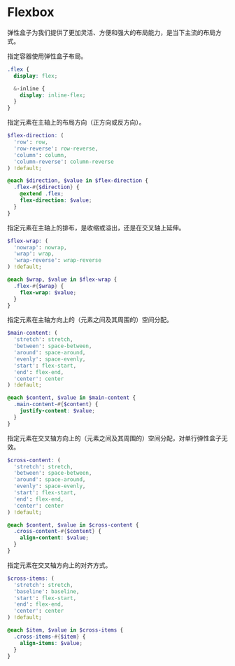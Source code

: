 # Flexbox

弹性盒子为我们提供了更加灵活、方便和强大的布局能力，是当下主流的布局方式。

指定容器使用弹性盒子布局。

``` scss
.flex {
  display: flex;

  &-inline {
    display: inline-flex;
  }
}
```

指定元素在主轴上的布局方向（正方向或反方向）。

``` scss
$flex-direction: (
  'row': row,
  'row-reverse': row-reverse,
  'column': column,
  'column-reverse': column-reverse
) !default;

@each $direction, $value in $flex-direction {
  .flex-#{$direction} {
    @extend .flex;
    flex-direction: $value;
  }
}
```

指定元素在主轴上的排布，是收缩或溢出，还是在交叉轴上延伸。

``` scss
$flex-wrap: (
  'nowrap': nowrap,
  'wrap': wrap,
  'wrap-reverse': wrap-reverse
) !default;

@each $wrap, $value in $flex-wrap {
  .flex-#{$wrap} {
    flex-wrap: $value;
  }
}
```

指定元素在主轴方向上的（元素之间及其周围的）空间分配。

``` scss
$main-content: (
  'stretch': stretch,
  'between': space-between,
  'around': space-around,
  'evenly': space-evenly,
  'start': flex-start,
  'end': flex-end,
  'center': center
) !default;

@each $content, $value in $main-content {
  .main-content-#{$content} {
    justify-content: $value;
  }
}
```

指定元素在交叉轴方向上的（元素之间及其周围的）空间分配，对单行弹性盒子无效。

``` scss
$cross-content: (
  'stretch': stretch,
  'between': space-between,
  'around': space-around,
  'evenly': space-evenly,
  'start': flex-start,
  'end': flex-end,
  'center': center
) !default;

@each $content, $value in $cross-content {
  .cross-content-#{$content} {
    align-content: $value;
  }
}
```

指定元素在交叉轴方向上的对齐方式。

``` scss
$cross-items: (
  'stretch': stretch,
  'baseline': baseline,
  'start': flex-start,
  'end': flex-end,
  'center': center
) !default;

@each $item, $value in $cross-items {
  .cross-items-#{$item} {
    align-items: $value;
  }
}
```
